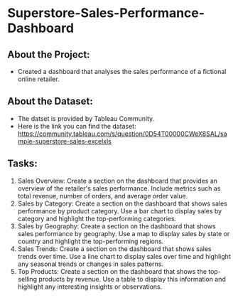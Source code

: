# Superstore-Sales-Performance-Dashboard

## About the Project:
- Created a dashboard that analyses the sales performance of a fictional online retailer.

## About the Dataset:
- The datset is provided by Tableau Community. 
- Here is the link you can find the dataset: https://community.tableau.com/s/question/0D54T00000CWeX8SAL/sample-superstore-sales-excelxls

## Tasks:
1. Sales Overview: Create a section on the dashboard that provides an overview of the retailer's sales performance. Include metrics such as total revenue, number of orders, and average order value.
2. Sales by Category: Create a section on the dashboard that shows sales performance by product category. Use a bar chart to display sales by category and highlight the top-performing categories.
3. Sales by Geography: Create a section on the dashboard that shows sales performance by geography. Use a map to display sales by state or country and highlight the top-performing regions.
4. Sales Trends: Create a section on the dashboard that shows sales trends over time. Use a line chart to display sales over time and highlight any seasonal trends or changes in sales patterns.
5. Top Products: Create a section on the dashboard that shows the top-selling products by revenue. Use a table to display this information and highlight any interesting insights or observations.
